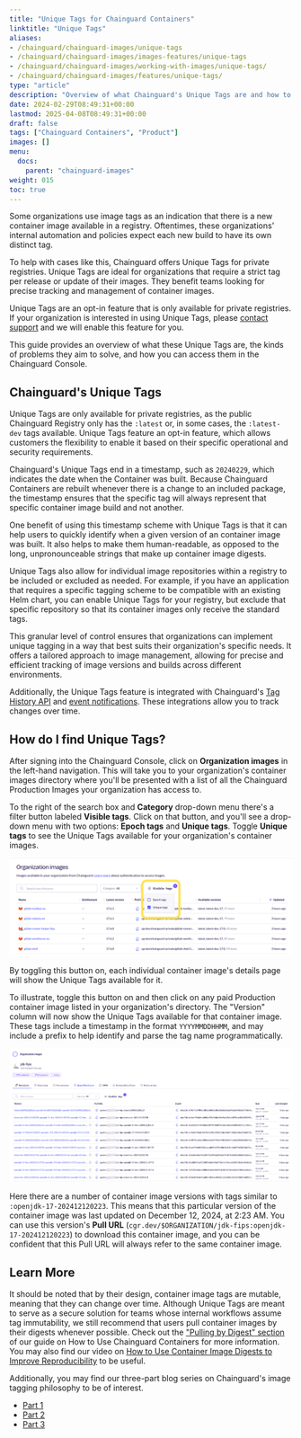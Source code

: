 ```yaml
---
title: "Unique Tags for Chainguard Containers"
linktitle: "Unique Tags"
aliases:
- /chainguard/chainguard-images/unique-tags
- /chainguard/chainguard-images/images-features/unique-tags
- /chainguard/chainguard-images/working-with-images/unique-tags/
- /chainguard/chainguard-images/features/unique-tags/
type: "article"
description: "Overview of what Chainguard's Unique Tags are and how to access them."
date: 2024-02-29T08:49:31+00:00
lastmod: 2025-04-08T08:49:31+00:00
draft: false
tags: ["Chainguard Containers", "Product"]
images: []
menu:
  docs:
    parent: "chainguard-images"
weight: 015
toc: true
---
```


Some organizations use image tags as an indication that there is a new container image available in a registry. Oftentimes, these organizations' internal automation and policies expect each new build to have its own distinct tag.

To help with cases like this, Chainguard offers Unique Tags for private registries. Unique Tags are ideal for organizations that require a strict tag per release or update of their images. They benefit teams looking for precise tracking and management of container images.

Unique Tags are an opt-in feature that is only available for private registries. If your organization is interested in using Unique Tags, please [contact support](https://support.chainguard.dev/hc/en-us) and we will enable this feature for you.

This guide provides an overview of what these Unique Tags are, the kinds of problems they aim to solve, and how you can access them in the Chainguard Console.

## Chainguard's Unique Tags

Unique Tags are only available for private registries, as the public Chainguard Registry only has the `:latest` or, in some cases, the `:latest-dev` tags available. Unique Tags feature an opt-in feature, which allows customers the flexibility to enable it based on their specific operational and security requirements.

Chainguard's Unique Tags end in a timestamp, such as `20240229`, which indicates the date when the Container was built. Because Chainguard Containers are rebuilt whenever there is a change to an included package, the timestamp ensures that the specific tag will always represent that specific container image build and not another.

One benefit of using this timestamp scheme with Unique Tags is that it can help users to quickly identify when a given version of an container image was built. It also helps to make them human-readable, as opposed to the long, unpronounceable strings that make up container image digests.

Unique Tags also allow for individual image repositories within a registry to be included or excluded as needed. For example, if you have an application that requires a specific tagging scheme to be compatible with an existing Helm chart, you can enable Unique Tags for your registry, but exclude that specific repository so that its container images only receive the standard tags.

This granular level of control ensures that organizations can implement unique tagging in a way that best suits their organization's specific needs. It offers a tailored approach to image management, allowing for precise and efficient tracking of image versions and builds across different environments.

Additionally, the Unique Tags feature is integrated with Chainguard's [Tag History API](/chainguard/chainguard-images/using-the-tag-history-api/) and [event notifications](/chainguard/administration/cloudevents/events-reference/). These integrations allow you to track changes over time.

## How do I find Unique Tags?

After signing into the Chainguard Console, click on **Organization images** in the left-hand navigation. This will take you to your organization's container images directory where you'll be presented with a list of all the Chainguard Production Images your organization has access to.

To the right of the search box and **Category** drop-down menu there's a filter button labeled **Visible tags**. Click on that button, and you'll see a drop-down menu with two options: **Epoch tags** and **Unique tags**. Toggle **Unique tags** to see the Unique Tags available for your organization's container images.

![Screenshot of the Organization images page, showing container images in a table. The "Visible Tags" select box is highlighted with a yellow box, showing the option "Unique tags" checked.](unique-tags-01.png)

By toggling this button on, each individual container image's details page will show the Unique Tags available for it.

To illustrate, toggle this button on and then click on any paid Production container image listed in your organization's directory. The "Version" column will now show the Unique Tags available for that container image. These tags include a timestamp in the format `YYYYMMDDHHMM`, and may include a prefix to help identify and parse the tag name programmatically.

![This screenshot shows the ten most recently built versions of an image that has unique tags enabled.](unique-tags-02.png)

Here there are a number of container image versions with tags similar to `:openjdk-17-202412120223`. This means that this particular version of the container image was last updated on December 12, 2024, at 2:23 AM. You can use this version's **Pull URL** (`cgr.dev/$ORGANIZATION/jdk-fips:openjdk-17-202412120223`) to download this container image, and you can be confident that this Pull URL will always refer to the same container image.


## Learn More

It should be noted that by their design, container image tags are mutable, meaning that they can change over time. Although Unique Tags are meant to serve as a secure solution for teams whose internal workflows assume tag immutability, we still recommend that users pull container images by their digests whenever possible. Check out the ["Pulling by Digest" section](/chainguard/chainguard-images/how-to-use-chainguard-images/#pulling-by-digest) of our guide on How to Use Chainguard Containers for more information. You may also find our video on [How to Use Container Image Digests to Improve Reproducibility](/chainguard/chainguard-images/videos/container-image-digests/) to be useful.

Additionally, you may find our three-part blog series on Chainguard's image tagging philosophy to be of interest.

* [Part 1](https://www.chainguard.dev/unchained/chainguards-image-tagging-philosophy-enabling-high-velocity-updates-pt-1-of-3?utm_source=docs)
* [Part 2](https://www.chainguard.dev/unchained/chainguards-image-tagging-philosophy-enabling-high-velocity-updates-pt-2-of-3)
* [Part 3](https://www.chainguard.dev/unchained/chainguards-image-tagging-philosophy-enabling-high-velocity-updates-pt-3-of-3)
